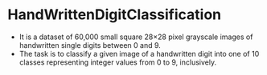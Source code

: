 # HandWrittenDigitClassification

- It is a dataset of 60,000 small square 28×28 pixel grayscale images of handwritten single digits between 0 and 9.
- The task is to classify a given image of a handwritten digit into one of 10 classes representing integer values from 0 to 9, inclusively.
